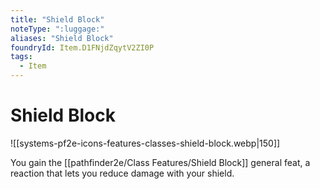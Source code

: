 ```yaml
---
title: "Shield Block"
noteType: ":luggage:"
aliases: "Shield Block"
foundryId: Item.D1FNjdZqytV2ZI0P
tags:
  - Item
---
```


# Shield Block
![[systems-pf2e-icons-features-classes-shield-block.webp|150]]

You gain the [[pathfinder2e/Class Features/Shield Block]] general feat, a reaction that lets you reduce damage with your shield.
